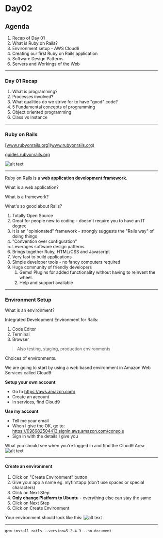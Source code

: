 # Day02


## Agenda
1. Recap of Day 01
1. What is Ruby on Rails?
2. Environment setup - AWS Cloud9
3. Creating our first Ruby on Rails application
4. Software Design Patterns
5. Servers and Workings of the Web

---

### Day 01 Recap
1. What is programming?
2. Processes involved?
3. What qualities do we strive for to have "good" code?
2. 5 Fundamental concepts of programming
3. Object oriented programming
4. Class vs Instance

---

### Ruby on Rails

[www.rubyonrails.org](www.rubyonrails.org)

[guides.rubyonrails.org](guides.rubyonrails.org)

![alt text](https://res.cloudinary.com/business-design-institute/image/upload/v1604036911/CleanShot_2020-10-30_at_15.46.43_2x.jpg "Ruby on Rails Web Page Screenshot")

---

Ruby on Rails is a **web application development framework**.

What is a web application?

What is a framework?

What's so good about Rails?

1. Totally Open Source
2. Great for people new to coding - doesn't require you to have an IT degree
2. It is an "opinionated" framework - strongly suggests the "Rails way" of doing things
3. "Convention over configuration"
4. Leverages software design patterns
5. Brings together Ruby, HTML/CSS and Javascript
6. Very fast to build applications
7. Simple developer tools - no fancy computers required
7. Huge community of friendly developers
   1. Gems! Plugins for added functionality without having to reinvent the wheel.
   2. Help and support available

---

### Environment Setup

What is an environment?

Integrated Development Environment for Rails:

1. Code Editor
2. Terminal
3. Browser

> Also testing, staging, production environments

Choices of environments.

We are going to start by using a web based environment in Amazon Web Services called Cloud9

**Setup your own account**
- Go to https://aws.amazon.com/
- Create an account
- In services, find Cloud9

**Use my account**
- Tell me your email
- When I give the OK, go to: https://096682504413.signin.aws.amazon.com/console
- Sign in with the details I give you

What you should see when you're logged in and find the Cloud9 Area:
![alt text](https://res.cloudinary.com/business-design-institute/image/upload/v1604039269/CleanShot_2020-10-30_at_16.27.23_2x.jpg "Ruby on Rails Web Page Screenshot")

---

#### Create an environment

1. Click on "Create Environment" button
2. Give your app a name eg. myfirstapp (don't use spaces or special characters)
3. Click on Next Step
4. **Only change Platform to Ubuntu** - everything else can stay the same
5. Click on Next Step
6. Click on Create Environment

Your environment should look like this:
![alt text](https://res.cloudinary.com/business-design-institute/image/upload/v1604039618/CleanShot_2020-10-30_at_16.33.11_2x.jpg "Ruby on Rails Web Page Screenshot")

---







```gem install rails --version=5.2.4.3 --no-document```
